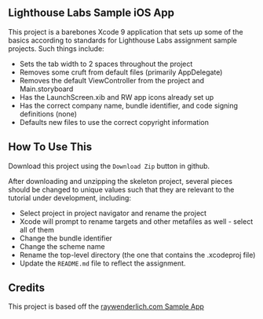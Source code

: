 ## Lighthouse Labs Sample iOS App

This project is a barebones Xcode 9 application that sets up some of the basics according to standards for Lighthouse Labs assignment sample projects. Such things include:

* Sets the tab width to 2 spaces throughout the project
* Removes some cruft from default files (primarily AppDelegate)
* Removes the default ViewController from the project and Main.storyboard
* Has the LaunchScreen.xib and RW app icons already set up
* Has the correct company name, bundle identifier, and code signing definitions (none)
* Defaults new files to use the correct copyright information

## How To Use This

Download this project using the `Download Zip` button in github. 

After downloading and unzipping the skeleton project, several pieces should be changed to unique values such that they are relevant to the tutorial under development, including:

* Select project in project navigator and rename the project
* Xcode will prompt to rename targets and other metafiles as well - select all of them
* Change the bundle identifier
* Change the scheme name
* Rename the top-level directory (the one that contains the .xcodeproj file)
* Update the `README.md` file to reflect the assignment.

## Credits

This project is based off the [raywenderlich.com Sample App](https://github.com/raywenderlich/MyRWTutorial)